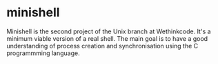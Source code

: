 # minishell
 Minishell is the second project of the Unix branch at Wethinkcode. It's a minimum viable version of a real shell. The main goal is to have a good understanding of process creation and synchronisation using the C programmming language.

